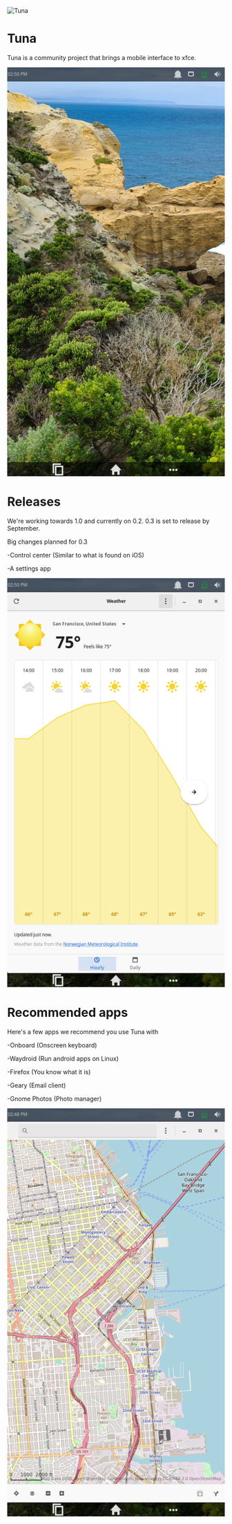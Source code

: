 
![Tuna](img/TunaLOGOtitle.png)

# Tuna

Tuna is a community project that brings a mobile interface to xfce.

![tuna](img/TS3.png)

# Releases

We're working towards 1.0 and currently on 0.2. 0.3 is set to release by September.

Big changes planned for 0.3

-Control center (Similar to what is found on iOS)

-A settings app

![tuna](img/TS2.png)

# Recommended apps

Here's a few apps we recommend you use Tuna with

-Onboard (Onscreen keyboard)

-Waydroid (Run android apps on Linux)

-Firefox (You know what it is)

-Geary (Email client)

-Gnome Photos (Photo manager)

![tuna](img/TS1.png)